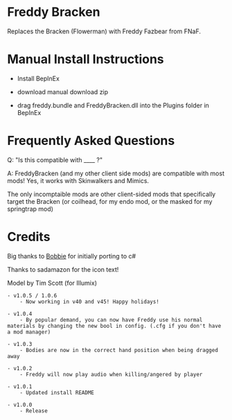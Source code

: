 # Freddy Bracken
Replaces the Bracken (Flowerman) with Freddy Fazbear from FNaF.

# Manual Install Instructions
- Install BepInEx
 
- download manual download zip 

- drag freddy.bundle and FreddyBracken.dll into the Plugins folder in BepInEx

# Frequently Asked Questions
Q: "Is this compatible with ____ ?"

A: FreddyBracken (and my other client side mods) are compatible with most mods! Yes, it works with Skinwalkers and Mimics. 

The only incomptaible mods are other client-sided mods that specifically target the Bracken (or coilhead, for my endo mod, or the masked for my springtrap mod)

# Credits
Big thanks to [Bobbie](https://thunderstore.io/c/lethal-company/p/Bobbie/) for initially porting to c#

Thanks to sadamazon for the icon text!

Model by Tim Scott (for Illumix)

	- v1.0.5 / 1.0.6
		- Now working in v40 and v45! Happy holidays!

	- v1.0.4
		- By popular demand, you can now have Freddy use his normal materials by changing the new bool in config. (.cfg if you don't have a mod manager)

	- v1.0.3
		- Bodies are now in the correct hand position when being dragged away

	- v1.0.2
		- Freddy will now play audio when killing/angered by player

	- v1.0.1
		- Updated install README

	- v1.0.0
		- Release